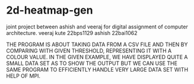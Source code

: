# 2d-heatmap-gen
joint project between ashish and veeraj for digital assignment of computer architecture.
veeraj kute 22bps1129
ashish 22bai1062

THE PROGRAM IS ABOUT TAKING DATA FROM A CSV FILE AND THEN BY
COMPARING WITH GIVEN THRESHOLD, REPRESENTING IT WITH A COLOUR
VALUE. IN THE GIVEN EXAMPLE, WE HAVE DISPLAYED QUITE A SMALL
DATA SET AS TO SHOW THE OUTPUT BUT WE CAN USE THE SAME PROGRAM
TO EFFICIENTLY HANDLE VERY LARGE DATA SET WITH HELP OF MPI.
